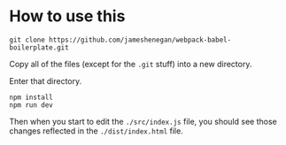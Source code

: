 # How to use this

```
git clone https://github.com/jameshenegan/webpack-babel-boilerplate.git
```

Copy all of the files (except for the `.git` stuff) into a new directory.

Enter that directory.

```
npm install
npm run dev
```

Then when you start to edit the `./src/index.js` file, you should see those changes reflected in the `./dist/index.html` file.

